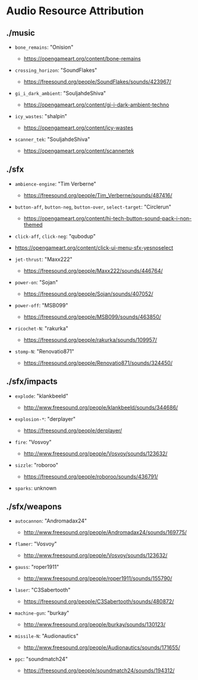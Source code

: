 # Audio Resource Attribution

## ./music

- `bone_remains`: "Onision"
  - https://opengameart.org/content/bone-remains

- `crossing_horizon`: "SoundFlakes"
  - https://freesound.org/people/SoundFlakes/sounds/423967/

- `gi_i_dark_ambient`: "SouljahdeShiva"
  - https://opengameart.org/content/gi-i-dark-ambient-techno

- `icy_wastes`: "shalpin"
  - https://opengameart.org/content/icy-wastes

- `scanner_tek`: "SouljahdeShiva"
  - https://opengameart.org/content/scannertek



## ./sfx

- `ambience-engine`: "Tim Verberne"
  - https://freesound.org/people/Tim_Verberne/sounds/487416/

- `button-aff`, `button-neg`, `button-over`, `select-target`: "Circlerun"
  - https://opengameart.org/content/hi-tech-button-sound-pack-i-non-themed

 - `click-aff`, `click-neg`: "qubodup"
  - https://opengameart.org/content/click-ui-menu-sfx-yesnoselect

- `jet-thrust`: "Maxx222"
  - https://freesound.org/people/Maxx222/sounds/446764/

- `power-on`: "Sojan"
  - https://freesound.org/people/Sojan/sounds/407052/

- `power-off`: "MSB099"
  - https://freesound.org/people/MSB099/sounds/463850/

- `ricochet-N`: "rakurka"
  - https://freesound.org/people/rakurka/sounds/109957/

- `stomp-N`: "Renovatio871"
  - https://freesound.org/people/Renovatio871/sounds/324450/

## ./sfx/impacts

- `explode`: "klankbeeld"
  - http://www.freesound.org/people/klankbeeld/sounds/344686/

- `explosion-*`: "derplayer"
  - https://freesound.org/people/derplayer/

- `fire`: "Vosvoy"
  - http://www.freesound.org/people/Vosvoy/sounds/123632/

- `sizzle`: "roboroo"
  - https://freesound.org/people/roboroo/sounds/436791/

- `sparks`: unknown

## ./sfx/weapons

- `autocannon`: "Andromadax24"
  - http://www.freesound.org/people/Andromadax24/sounds/169775/

- `flamer`: "Vosvoy"
  - http://www.freesound.org/people/Vosvoy/sounds/123632/

- `gauss`: "roper1911"
  - http://www.freesound.org/people/roper1911/sounds/155790/

- `laser`: "C3Sabertooth"
  - https://freesound.org/people/C3Sabertooth/sounds/480872/

- `machine-gun`: "burkay"
  - http://www.freesound.org/people/burkay/sounds/130123/

- `missile-N`: "Audionautics"
  - http://www.freesound.org/people/Audionautics/sounds/171655/

- `ppc`: "soundmatch24"
  - https://freesound.org/people/soundmatch24/sounds/194312/
